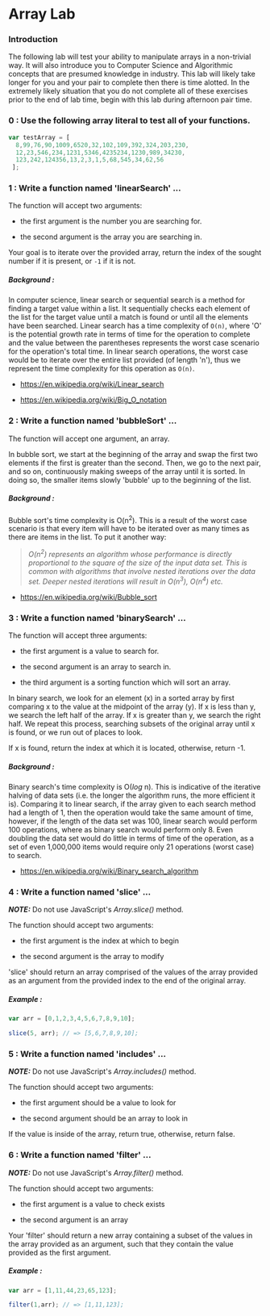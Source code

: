 # Array Lab
### Introduction
The following lab will test your ability to manipulate arrays in a non-trivial way. It will also introduce you to Computer Science and Algorithmic concepts that are presumed knowledge in industry. This lab will likely take longer for you and your pair to complete then there is time alotted. In the extremely likely situation that you do not complete all of these exercises prior to the end of lab time, begin with this lab during afternoon pair time.

### 0 : Use the following array literal to test all of your functions.

```js
var testArray = [
  8,99,76,90,1009,6520,32,102,109,392,324,203,230,
  12,23,546,234,1231,5346,4235234,1230,989,34230,
  123,242,124356,13,2,3,1,5,68,545,34,62,56
 ];
```

### 1 : Write a function named 'linearSearch' ...  
The function will accept two arguments:  
  
* the first argument is the number you are searching for.

* the second argument is the array you are searching in.
  
Your goal is to iterate over the provided array, return the index of the sought
number if it is present, or `-1` if it is not.  
  
##### Background :
In computer science, linear search or sequential search is a method for finding 
a target value within a list. It sequentially checks each element of the list 
for the target value until a match is found or until all the elements have been 
searched. Linear search has a time complexity of `O(n)`, where 'O' is the 
potential growth rate in terms of time for the operation to complete and the
value between the parentheses represents the worst case scenario for the 
operation's total time. In linear search operations, the worst case would be to 
iterate over the entire list provided (of length 'n'), thus we represent the 
time complexity for this operation as `O(n)`.
  
* https://en.wikipedia.org/wiki/Linear_search

* https://en.wikipedia.org/wiki/Big_O_notation

### 2 : Write a function named 'bubbleSort' ...  
The function will accept one argument, an array.  
  
In bubble sort, we start at the beginning of the array and swap the first two 
elements if the first is greater than the second. Then, we go to the next pair, 
and so on, continuously making sweeps of the array until it is sorted. In doing 
so, the smaller items slowly 'bubble' up to the beginning of the list.  
  
##### Background :
Bubble sort's time complexity is O(n<sup>2</sup>). This is a result of the worst 
case scenario is that every item will have to be iterated over as many times as 
there are items in the list. To put it another way:  

<blockquote><i>O(n<sup>2</sup>) represents an algorithm whose performance is directly proportional to the square of the size of the input data set. This is common with algorithms that involve nested iterations over the data set. Deeper nested iterations will result in O(n<sup>3</sup>), O(n<sup>4</sup>) etc.</i></blockquote>
  
* https://en.wikipedia.org/wiki/Bubble_sort

### 3 : Write a function named 'binarySearch' ...  
The function will accept three arguments:  
  
* the first argument is a value to search for.

* the second argument is an array to search in.

* the third argument is a sorting function which will sort an array.
  
In binary search, we look for an element (x) in a sorted array by first comparing 
x to the value at the midpoint of the array (y). If x is less than y, we search 
the left half of the array. If x is greater than y, we search the right half. We 
repeat this process, searching subsets of the original array until x is found, 
or we run out of places to look.  
  
If x is found, return the index at which it is located, otherwise, return -1.  

##### Background :  
  
Binary search's time complexity is O(<i>log</i> n). This is indicative of the 
iterative halving of data sets (i.e. the longer the algorithm runs, the more 
efficient it is). Comparing it to linear search, if the array given to each 
search method had a length of 1, then the operation would take the same amount 
of time, however, if the length of the data set was 100, linear search would 
perform 100 operations, where as binary search would perform only 8. Even 
doubling the data set would do little in terms of time of the operation, as a 
set of even 1,000,000 items would require only 21 operations (worst case) to search.  
  
* https://en.wikipedia.org/wiki/Binary_search_algorithm

### 4 : Write a function named 'slice' ...  
***NOTE:*** Do not use JavaScript's *Array.slice()* method.  
  
The function should accept two arguments:  

* the first argument is the index at which to begin

* the second argument is the array to modify
  
'slice' should return an array comprised of the values of the array provided as 
an argument from the provided index to the end of the original array.  
  
##### Example :
```js
var arr = [0,1,2,3,4,5,6,7,8,9,10];

slice(5, arr); // => [5,6,7,8,9,10];
```
### 5 : Write a function named 'includes' ...  
***NOTE:*** Do not use JavaScript's *Array.includes()* method.  
  
The function should accept two arguments: 
  
* the first argument should be a value to look for

* the second argument should be an array to look in
  
If the value is inside of the array, return true, otherwise, return false.

### 6 : Write a function named 'filter' ...  
  
***NOTE:*** Do not use JavaScript's *Array.filter()* method.  
  
The function should accept two arguments:  

* the first argument is a value to check exists

* the second argument is an array
  
Your 'filter' should return a new array containing a subset of the values in the 
array provided as an argument, such that they contain the value provided as the 
first argument.  
  
##### Example : 

```js
var arr = [1,11,44,23,65,123];

filter(1,arr); // => [1,11,123];
```
